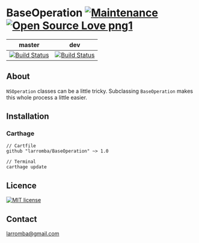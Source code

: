 # BaseOperation [![Maintenance](https://img.shields.io/badge/Maintained%3F-yes-green.svg)](https://GitHub.com/Naereen/StrapDown.js/graphs/commit-activity) [![Open Source Love png1](https://badges.frapsoft.com/os/v1/open-source.png?v=103)](https://github.com/ellerbrock/open-source-badges/)

| master  | dev |
| ------------- | ------------- |
| [![Build Status](https://travis-ci.com/larromba/BaseOperation.svg?branch=master)](https://travis-ci.com/larromba/BaseOperation) | [![Build Status](https://travis-ci.com/larromba/BaseOperation.svg?branch=dev)](https://travis-ci.com/larromba/BaseOperation) |

## About
`NSOperation` classes can be a little tricky. Subclassing `BaseOperation` makes this whole process a little easier.

## Installation

### Carthage

```
// Cartfile
github "larromba/BaseOperation" ~> 1.0
```

```
// Terminal
carthage update
```

## Licence
[![MIT license](https://img.shields.io/badge/License-MIT-blue.svg)](https://lbesson.mit-license.org/)

## Contact
larromba@gmail.com
